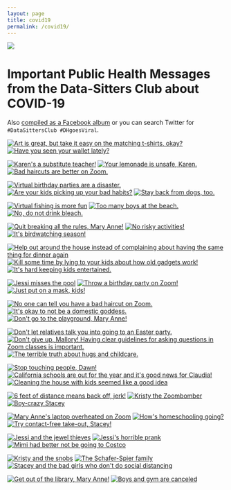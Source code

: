 ```yaml
---
layout: page
title: covid19
permalink: /covid19/
---
```


<img src="_images/DSCLogo.png" />

# Important Public Health Messages from the Data-Sitters Club about COVID-19

Also [compiled as a Facebook album](https://www.facebook.com/quinn.dombrowski/media_set?set=a.10102062065161710&type=3) or you can search Twitter for `#DataSittersClub #DHgoesViral`.


[![Art is great, but take it easy on the matching t-shirts, okay?](_static/images/covid19/044_dsc_guide_little_sister.jpg)](_static/images/covid19/044_dsc_guide_little_sister.jpg)
[![Have you seen your wallet lately?](_static/images/covid19/043_dsc_guide_lucky_penny.jpg)](_static/images/covid19/043_dsc_guide_lucky_penny.jpg)

[![Karen's a substitute teacher!](_static/images/covid19/042_dsc_guide_bigjob.jpg)](_static/images/covid19/042_dsc_guide_bigjob.jpg)
[![Your lemonade is unsafe, Karen.](_static/images/covid19/041_dsc_guide_lemonade.jpg)](_static/images/covid19/041_dsc_guide_lemonade.jpg)
[![Bad haircuts are better on Zoom.](_static/images/covid19/040_dsc_guide_haircut.jpg)](_static/images/covid19/040_dsc_guide_haircut.jpg)

[![Virtual birthday parties are a disaster.](_static/images/covid19/039_dsc_guide_karen_birthday.jpg)](_static/images/covid19/039_dsc_guide_karen_birthday.jpg)
[![Are your kids picking up your bad habits?](_static/images/covid19/038_dsc_health_kristys_copycat.jpg)](_static/images/covid19/038_dsc_health_kristys_copycat.jpg)
[![Stay back from dogs, too.](_static/images/covid19/037_dsc_health_kristy_dogsitter.jpg)](_static/images/covid19/037_dsc_health_kristy_dogsitter.jpg)

[![Virtual fishing is more fun](_static/images/covid19/036_dsc_guide_fishing_trip.jpg)](_static/images/covid19/036_dsc_guide_fishing_trip.jpg)
[![Too many boys at the beach.](_static/images/covid19/035_dsc_health_mary_anne_too_many_boys.jpg)](_static/images/covid19/035_dsc_health_mary_anne_too_many_boys.jpg)
[![No, do not drink bleach.](_static/images/covid19/034_dsc_health_mystery_bakeoff.jpg)](_static/images/covid19/034_dsc_health_mystery_bakeoff.jpg)


[![Quit breaking all the rules, Mary Anne!](_static/images/covid19/033_dsc_health_mary_anne_breaks_rules.jpg)](_static/images/covid19/033_dsc_health_mary_anne_breaks_rules.jpg)
[![No risky activities!](_static/images/covid19/032_dsc_health_troublemaker.jpg)](_static/images/covid19/032_dsc_health_troublemaker.jpg)
[![It's birdwatching season!](_static/images/covid19/031_dsc_health_abby_neighbor.jpg)](_static/images/covid19/031_dsc_health_abby_neighbor.jpg)

[![Help out around the house instead of complaining about having the same thing for dinner again](_static/images/covid19/030_dsc_health_jessi_babysitter.jpg)](_static/images/covid19/030_dsc_health_jessi_babysitter.jpg)
[![Kill some time by lying to  your kids about how old gadgets work!](_static/images/covid19/029_dsc_health_maryanne_thermometer.jpg)](_static/images/covid19/029_dsc_health_maryanne_thermometer.jpg)
[![It's hard keeping kids entertained.](_static/images/covid19/028_dsc_health_claudia_search.jpg)](_static/images/covid19/028_dsc_health_claudia_search.jpg)

[![Jessi misses the pool](_static/images/covid19/027_dsc_health_jessi_gold_medal.jpg)](_static/images/covid19/027_dsc_health_jessi_gold_medal.jpg)
[![Throw a birthday party on Zoom!](_static/images/covid19/026_dsc_health_birthday.jpg)](_static/images/covid19/026_dsc_health_birthday.jpg)
[![Just put on a mask, kids!](_static/images/covid19/025_dsc_health_halloween.jpg)](_static/images/covid19/025_dsc_health_halloween.jpg)

[![No one can tell you have a bad haircut on Zoom.](_static/images/covid19/024_dsc_health_haircut.jpg)](_static/images/covid19/024_dsc_health_haircut.jpg)
[![It's okay to not be a domestic goddess.](_static/images/covid19/023_dsc_health_supersitter.jpg)](_static/images/covid19/023_dsc_health_supersitter.jpg)
[![Don't go to the playground, Mary Anne!](_static/images/covid19/022_dsc_health_playgroundfight.jpg)](_static/images/covid19/022_dsc_health_playgroundfight.jpg)

[![Don't let relatives talk you into going to an Easter party.](_static/images/covid19/021_dsc_health_easter.jpg)](_static/images/covid19/021_dsc_health_easter.jpg)
[![Don't give up, Mallory! Having clear guidelines for asking questions in Zoom classes is important.](_static/images/covid19/020_dsc_health_dontgiveupmallory.jpg)](_static/images/covid19/020_dsc_health_dontgiveupmallory.jpg)
[![The terrible truth about hugs and childcare.](_static/images/covid19/019_dsc_health_terribletruth.jpg)](_static/images/covid19/019_dsc_health_terribletruth.jpg)

[![Stop touching people, Dawn!](_static/images/covid19/018_dsc_health_mystery7.jpg)](_static/images/covid19/018_dsc_health_mystery7.jpg)
[![California schools are out for the year and it's good news for Claudia!](_static/images/covid19/017_dsc_health_claudia_dropout.jpg)](_static/images/covid19/017_dsc_health_claudia_dropout.jpg)
[![Cleaning the house with kids seemed like a good idea](_static/images/covid19/016_dsc_health_maid_maryanne.jpg)](_static/images/covid19/016_dsc_health_maid_maryanne.jpg)

[![6 feet of distance means back off, jerk!](_static/images/covid19/015_dsc_health_kristy_bart.jpg)](_static/images/covid19/015_dsc_health_kristy_bart.jpg)
[![Kristy the Zoombomber](_static/images/covid19/014_dsc_health_vandal.jpg)](_static/images/covid19/014_dsc_health_vandal.jpg)
[![Boy-crazy Stacey](_static/images/covid19/012_dsc_health_boy_crazy_stacey.jpg)](_static/images/covid19/012_dsc_health_boy_crazy_stacey.jpg)

[![Mary Anne's laptop overheated on Zoom](_static/images/covid19/011_dsc_health_maryanne_fire.jpg)](_static/images/covid19/011_dsc_health_maryanne_fire.jpg)
[![How's homeschooling going?](_static/images/covid19/010_dsc_health_dawnold.jpg)](_static/images/covid19/010_dsc_health_dawnold.jpg)
[![Try contact-free take-out, Stacey!](_static/images/covid19/009_dsc_health_stacey.jpg)](_static/images/covid19/009_dsc_health_stacey.jpg)

[![Jessi and the jewel thieves](_static/images/covid19/008_dsc_health_jewel.jpg)](_static/images/covid19/008_dsc_health_jewel.jpg)
[![Jessi's horrible prank](_static/images/covid19/007_dsc_health_jessi_prank.jpg)](_static/images/covid19/007_dsc_health_jessi_prank.jpg)
[![Mimi had better not be going to Costco](_static/images/covid19/006_dsc_health_claudia_calls2.jpg)](_static/images/covid19/006_dsc_health_claudia_calls2.jpg)

[![Kristy and the snobs](_static/images/covid19/005_dsc_health_kristy_snobs.jpg)](_static/images/covid19/005_dsc_health_kristy_snobs.jpg)
[![The Schafer-Spier family](_static/images/covid19/004_dsc_health_familyfeud.jpg)](_static/images/covid19/004_dsc_health_familyfeud.jpg)
[![Stacey and the bad girls who don't do social distancing](_static/images/covid19/003_dsc_health_badgirls.jpg)](_static/images/covid19/003_dsc_health_badgirls.jpg)

[![Get out of the library, Mary Anne!](_static/images/covid19/002_dsc_health_maryanne.jpg)](_static/images/covid19/002_dsc_health_maryanne.jpg)
[![Boys and gym are canceled](_static/images/covid19/001_dsc_health_mallory_gym.jpg)](_static/images/covid19/001_dsc_health_mallory_gym.jpg)
